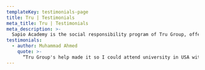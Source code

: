 ```yaml
---
templateKey: testimonials-page
title: Tru | Testimonials
meta_title: Tru | Testimonials
meta_description: >-
  Sapio Academy is the social responsibility program of Tru Group, offering scholarships and services to students around the world. It is a personal motivation and mentorship brand, created to promote the advancement of empathy, awareness, and acting with intention.
testimonials:
  - author: Muhammad Ahmed
    quote: >-
      “Tru Group's help made it so I could attend university in USA with the best price. I am grateful that I didn't have to use an expensive agent who didn't understand what I needed.”
---
```

